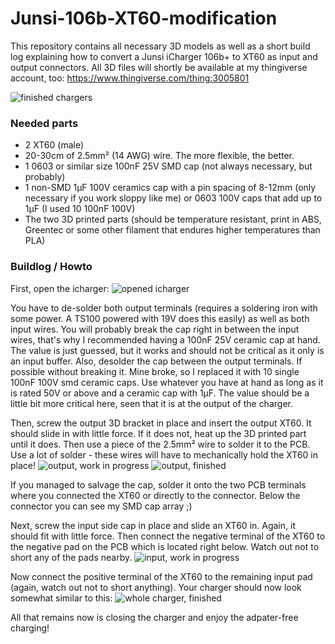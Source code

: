 # Junsi-106b-XT60-modification
This repository contains all necessary 3D models as well as a short build log explaining how to convert a Junsi iCharger 106b+ to XT60 as input and output connectors. All 3D files will shortly be available at my thingiverse account, too: https://www.thingiverse.com/thing:3005801

![finished chargers](https://raw.githubusercontent.com/ebastler/Junsi-106b-XT60-modification/master/Documentation/junsi_finished.jpg)

### Needed parts
- 2 XT60 (male)
- 20-30cm of 2.5mm² (14 AWG) wire. The more flexible, the better.
- 1 0603 or similar size 100nF 25V SMD cap (not always necessary, but probably)
- 1 non-SMD 1µF 100V ceramics cap with a pin spacing of 8-12mm (only necessary if you work sloppy like me) or 0603 100V caps that add up to 1µF (I used 10 100nF 100V)
- The two 3D printed parts (should be temperature resistant, print in ABS, Greentec or some other filament that endures higher temperatures than PLA)

### Buildlog / Howto
First, open the icharger:
![opened icharger](https://raw.githubusercontent.com/ebastler/Junsi-106b-XT60-modification/master/Documentation/junsi_whole_before.jpg)

You have to de-solder both output terminals (requires a soldering iron with some power. A TS100 powered with 19V does this easily) as well as both input wires. You will probably break the cap right in between the input wires, that's why I recommended having a 100nF 25V ceramic cap at hand. The value is just guessed, but it works and should not be critical as it only is an input buffer. Also, desolder the cap between the output terminals. If possible without breaking it. Mine broke, so I replaced it with 10 single 100nF 100V smd ceramic caps. Use whatever you have at hand as long as it is rated 50V or above and a ceramic cap with 1µF. The value should be a little bit more critical here, seen that it is at the output of the charger.

Then, screw the output 3D bracket in place and insert the output XT60. It should slide in with little force. If it does not, heat up the 3D printed part until it does. Then use a piece of the 2.5mm² wire to solder it to the PCB. Use a lot of solder - these wires will have to mechanically hold the XT60 in place!
![output, work in progress](https://raw.githubusercontent.com/ebastler/Junsi-106b-XT60-modification/master/Documentation/junsi_out_half.jpg)
![output, finished](https://raw.githubusercontent.com/ebastler/Junsi-106b-XT60-modification/master/Documentation/junsi_out_finished.jpg)

If you managed to salvage the cap, solder it onto the two PCB terminals where you connected the XT60 or directly to the connector. Below the connector you can see my SMD cap array ;)

Next, screw the input side cap in place and slide an XT60 in. Again, it should fit with little force. Then connect the negative terminal of the XT60 to the negative pad on the PCB which is located right below. Watch out not to short any of the pads nearby.
![input, work in progress](https://raw.githubusercontent.com/ebastler/Junsi-106b-XT60-modification/master/Documentation/junsi_in_half.jpg)

Now connect the positive terminal of the XT60 to the remaining input pad (again, watch out not to short anything). Your charger should now look somewhat similar to this:
![whole charger, finished](https://raw.githubusercontent.com/ebastler/Junsi-106b-XT60-modification/master/Documentation/junsi_whole_finished.jpg)

All that remains now is closing the charger and enjoy the adpater-free charging!
